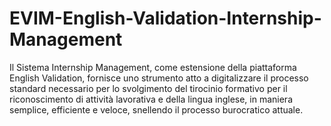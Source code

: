 # EVIM-English-Validation-Internship-Management
Il Sistema Internship Management, come estensione della piattaforma English Validation, fornisce uno strumento atto a digitalizzare il processo standard necessario per lo svolgimento del tirocinio formativo per il riconoscimento di attività lavorativa e della lingua inglese, in maniera semplice, efficiente e veloce, snellendo il processo burocratico attuale.
